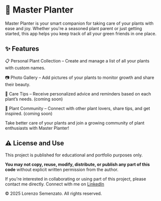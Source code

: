 # 🌿 Master Planter
Master Planter is your smart companion for taking care of your plants with ease and joy. Whether you're a seasoned plant parent or just getting started, this app helps you keep track of all your green friends in one place.

## ✨ Features
📋 Personal Plant Collection – Create and manage a list of all your plants with custom names.

📷 Photo Gallery – Add pictures of your plants to monitor growth and share their beauty.

🌱 Care Tips – Receive personalized advice and reminders based on each plant’s needs. (coming soon)

🤝 Plant Community – Connect with other plant lovers, share tips, and get inspired. (coming soon)

Take better care of your plants and join a growing community of plant enthusiasts with Master Planter!

## ⚠️ License and Use

This project is published for educational and portfolio purposes only.

**You may not copy, reuse, modify, distribute, or publish any part of this code** without explicit written permission from the author.

If you're interested in collaborating or using part of this project, please contact me directly. 
Connect with me on [LinkedIn](https://www.linkedin.com/in/lorenzo-semenzato-203181248/)

© 2025 Lorenzo Semenzato. All rights reserved.
